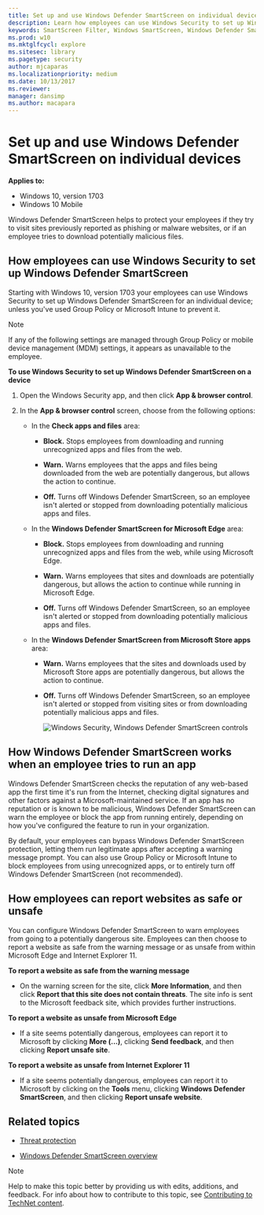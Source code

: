 ```yaml
---
title: Set up and use Windows Defender SmartScreen on individual devices (Windows 10)
description: Learn how employees can use Windows Security to set up Windows Defender SmartScreen. Windows Defender SmartScreen protects users from running malicious apps.
keywords: SmartScreen Filter, Windows SmartScreen, Windows Defender SmartScreen
ms.prod: w10
ms.mktglfcycl: explore
ms.sitesec: library
ms.pagetype: security
author: mjcaparas
ms.localizationpriority: medium
ms.date: 10/13/2017
ms.reviewer: 
manager: dansimp
ms.author: macapara
---
```


# Set up and use Windows Defender SmartScreen on individual devices

**Applies to:**
- Windows 10, version 1703
- Windows 10 Mobile

Windows Defender SmartScreen helps to protect your employees if they try to visit sites previously reported as phishing or malware websites, or if an employee tries to download potentially malicious files.

## How employees can use Windows Security to set up Windows Defender SmartScreen
Starting with Windows 10, version 1703 your employees can use Windows Security to set up Windows Defender SmartScreen for an individual device; unless you've used Group Policy or Microsoft Intune to prevent it.

>[!NOTE]
>If any of the following settings are managed through Group Policy or mobile device management (MDM) settings, it appears as unavailable to the employee.

**To use Windows Security to set up Windows Defender SmartScreen on a device**
1. Open the Windows Security app, and then click **App & browser control**.

2. In the **App & browser control** screen, choose from the following options:

   - In the **Check apps and files** area:
    
       - **Block.** Stops employees from downloading and running unrecognized apps and files from the web.

       - **Warn.** Warns employees that the apps and files being downloaded from the web are potentially dangerous, but allows the action to continue.

       - **Off.** Turns off Windows Defender SmartScreen, so an employee isn't alerted or stopped from downloading potentially malicious apps and files.

   - In the **Windows Defender SmartScreen for Microsoft Edge** area:
    
       - **Block.** Stops employees from downloading and running unrecognized apps and files from the web, while using Microsoft Edge.
        
       - **Warn.** Warns employees that sites and downloads are potentially dangerous, but allows the action to continue while running in Microsoft Edge.
        
       - **Off.** Turns off Windows Defender SmartScreen, so an employee isn't alerted or stopped from downloading potentially malicious apps and files.    

   - In the **Windows Defender SmartScreen from Microsoft Store apps** area:
        
     - **Warn.** Warns employees that the sites and downloads used by Microsoft Store apps are potentially dangerous, but allows the action to continue.
        
     - **Off.** Turns off Windows Defender SmartScreen, so an employee isn't alerted or stopped from visiting sites or from downloading potentially malicious apps and files.

       ![Windows Security, Windows Defender SmartScreen controls](images/windows-defender-smartscreen-control.png)

## How Windows Defender SmartScreen works when an employee tries to run an app
Windows Defender SmartScreen checks the reputation of any web-based app the first time it's run from the Internet, checking digital signatures and other factors against a Microsoft-maintained service. If an app has no reputation or is known to be malicious, Windows Defender SmartScreen can warn the employee or block the app from running entirely, depending on how you've configured the feature to run in your organization.

By default, your employees can bypass Windows Defender SmartScreen protection, letting them run legitimate apps after accepting a warning message prompt. You can also use Group Policy or Microsoft Intune to block employees from using unrecognized apps, or to entirely turn off Windows Defender SmartScreen (not recommended).

## How employees can report websites as safe or unsafe
You can configure Windows Defender SmartScreen to warn employees from going to a potentially dangerous site. Employees can then choose to report a website as safe from the warning message or as unsafe from within Microsoft Edge and Internet Explorer 11.

**To report a website as safe from the warning message**
- On the warning screen for the site, click **More Information**, and then click **Report that this site does not contain threats**. The site info is sent to the Microsoft feedback site, which provides further instructions.

**To report a website as unsafe from Microsoft Edge**
- If a site seems potentially dangerous, employees can report it to Microsoft by clicking **More (...)**, clicking **Send feedback**, and then clicking **Report unsafe site**.

**To report a website as unsafe from Internet Explorer 11**
- If a site seems potentially dangerous, employees can report it to Microsoft by clicking on the **Tools** menu, clicking **Windows Defender SmartScreen**, and then clicking **Report unsafe website**.

## Related topics
- [Threat protection](../index.md)

- [Windows Defender SmartScreen overview](windows-defender-smartscreen-overview.md)

>[!NOTE]
>Help to make this topic better by providing us with edits, additions, and feedback. For info about how to contribute to this topic, see [Contributing to TechNet content](https://github.com/Microsoft/windows-itpro-docs/blob/master/CONTRIBUTING.md).
